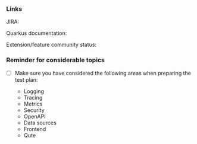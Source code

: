 ### Links

JIRA:

Quarkus documentation:

Extension/feature community status:

### Reminder for considerable topics

 - [ ] Make sure you have considered the following areas when preparing the test plan:

   - Logging
   - Tracing
   - Metrics
   - Security
   - OpenAPI
   - Data sources
   - Frontend
   - Qute
